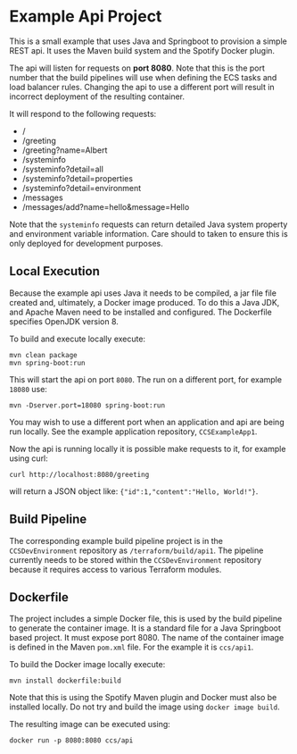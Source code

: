 # Example Api Project #

This is a small example that uses Java and Springboot to provision a simple REST api. It uses the Maven build system and the Spotify Docker plugin.

The api will listen for requests on **port 8080**. Note that this is the port number that the build pipelines will use when defining the ECS tasks and load balancer rules. Changing the api to use a different port will result in incorrect deployment of the resulting container.

It will respond to the following requests:

- /
- /greeting
- /greeting?name=Albert
- /systeminfo
- /systeminfo?detail=all
- /systeminfo?detail=properties
- /systeminfo?detail=environment
- /messages
- /messages/add?name=hello&message=Hello

Note that the `systeminfo` requests can return detailed Java system property and environment variable information. Care should to taken to ensure this is only deployed for development purposes.

## Local Execution ##
Because the example api uses Java it needs to be compiled, a jar file file created and, ultimately, a Docker image produced. To do this a Java JDK, and Apache Maven need to be installed and configured. The Dockerfile specifies OpenJDK version 8.

To build and execute locally execute:

```
mvn clean package
mvn spring-boot:run
```

This will start the api on port `8080`. The run on a different port, for example `18080` use:

```
mvn -Dserver.port=18080 spring-boot:run
```

You may wish to use a different port when an application and api are being run locally. See the example application repository, `CCSExampleApp1`.

Now the api is running locally it is possible make requests to it, for example using curl:

`curl http://localhost:8080/greeting`

will return a JSON object like: `{"id":1,"content":"Hello, World!"}`.

## Build Pipeline ##
The corresponding example build pipeline project is in the `CCSDevEnvironment` repository as `/terraform/build/api1`. The pipeline currently needs to be stored within the `CCSDevEnvironment` repository because it requires access to various Terraform modules.

## Dockerfile ##
The project includes a simple Docker file, this is used by the build pipeline to generate the container image. It is a standard file for a Java Springboot based project. It must expose port 8080. The name of the container image is defined in the Maven `pom.xml` file. For the example it is `ccs/api1`.

To build the Docker image locally execute:

`mvn install dockerfile:build`

Note that this is using the Spotify Maven plugin and Docker must also be installed locally. Do not try and build the image using `docker image build`.

The resulting image can be executed using:

`docker run -p 8080:8080 ccs/api`

